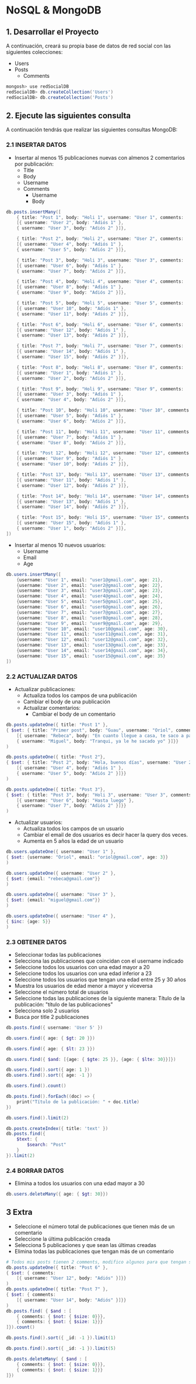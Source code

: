 # NoSQL & MongoDB

## 1. Desarrollar el Proyecto

A continuación, creará su propia base de datos de red social con las siguientes colecciones:
- Users
- Posts
    - Comments

```Powershell
mongosh> use redSocialDB
redSocialDB> db.createCollection('Users')
redSocialDB> db.createCollection('Posts')
```

## 2. Ejecute las siguientes consulta

A continuación tendrás que realizar las siguientes consultas MongoDB:

### 2.1 INSERTAR DATOS

- Insertar al menos 15 publicaciones nuevas con almenos 2 comentarios por publicación:
    - Title
    - Body
    - Username
    - Comments
        - Username
        - Body

```Powershell
db.posts.insertMany([
    { title: "Post 1", body: "Holi 1", username: "User 1", comments:
    [{ username: "User 2", body: "Adiós 1" },
    { username: "User 3", body: "Adiós 2" }]},

    { title: "Post 2", body: "Holi 2", username: "User 2", comments:
    [{ username: "User 4", body: "Adiós 1" },
    { username: "User 5", body: "Adiós 2" }]},

    { title: "Post 3", body: "Holi 3", username: "User 3", comments:
    [{ username: "User 6", body: "Adiós 1" },
    { username: "User 7", body: "Adiós 2" }]},

    { title: "Post 4", body: "Holi 4", username: "User 4", comments:
    [{ username: "User 8", body: "Adiós 1" },
    { username: "User 9", body: "Adiós 2" }]},

    { title: "Post 5", body: "Holi 5", username: "User 5", comments:
    [{ username: "User 10", body: "Adiós 1" },
    { username: "User 11", body: "Adiós 2" }]},

    { title: "Post 6", body: "Holi 6", username: "User 6", comments:
    [{ username: "User 12", body: "Adiós 1" },
    { username: "User 13", body: "Adiós 2" }]},

    { title: "Post 7", body: "Holi 7", username: "User 7", comments:
    [{ username: "User 14", body: "Adiós 1" },
    { username: "User 15", body: "Adiós 2" }]},

    { title: "Post 8", body: "Holi 8", username: "User 8", comments:
    [{ username: "User 1", body: "Adiós 1" },
    { username: "User 2", body: "Adiós 2" }]},

    { title: "Post 9", body: "Holi 9", username: "User 9", comments:
    [{ username: "User 3", body: "Adiós 1" },
    { username: "User 4", body: "Adiós 2" }]},

    { title: "Post 10", body: "Holi 10", username: "User 10", comments:
    [{ username: "User 5", body: "Adiós 1" },
    { username: "User 6", body: "Adiós 2" }]},

    { title: "Post 11", body: "Holi 11", username: "User 11", comments:
    [{ username: "User 7", body: "Adiós 1" },
    { username: "User 8", body: "Adiós 2" }]},

    { title: "Post 12", body: "Holi 12", username: "User 12", comments:
    [{ username: "User 9", body: "Adiós 1" },
    { username: "User 10", body: "Adiós 2" }]},

    { title: "Post 13", body: "Holi 13", username: "User 13", comments:
    [{ username: "User 11", body: "Adiós 1" },
    { username: "User 12", body: "Adiós 2" }]},

    { title: "Post 14", body: "Holi 14", username: "User 14", comments:
    [{ username: "User 13", body: "Adiós 1" },
    { username: "User 14", body: "Adiós 2" }]},

    { title: "Post 15", body: "Holi 15", username: "User 15", comments:
    [{ username: "User 15", body: "Adiós 1" },
    { username: "User 1", body: "Adiós 2" }]},
])
```

- Insertar al menos 10 nuevos usuarios:
    - Username
    - Email
    - Age

```Powershell
db.users.insertMany([
    {username: "User 1", email: "user1@gmail.com", age: 21},
    {username: "User 2", email: "user2@gmail.com", age: 22},
    {username: "User 3", email: "user3@gmail.com", age: 23},
    {username: "User 4", email: "user4@gmail.com", age: 24},
    {username: "User 5", email: "user5@gmail.com", age: 25},
    {username: "User 6", email: "user6@gmail.com", age: 26},
    {username: "User 7", email: "user7@gmail.com", age: 27},
    {username: "User 8", email: "user8@gmail.com", age: 28},
    {username: "User 9", email: "user9@gmail.com", age: 29},
    {username: "User 10", email: "user10@gmail.com", age: 30},
    {username: "User 11", email: "user11@gmail.com", age: 31},
    {username: "User 12", email: "user12@gmail.com", age: 32},
    {username: "User 13", email: "user13@gmail.com", age: 33},
    {username: "User 14", email: "user14@gmail.com", age: 34},
    {username: "User 15", email: "user15@gmail.com", age: 35}
])
```

### 2.2 ACTUALIZAR DATOS
 
- Actualizar publicaciones:
    - Actualiza todos los campos de una publicación
    - Cambiar el body de una publicación
    - Actualizar comentarios:
        - Cambiar el body de un comentario

```Powershell
db.posts.updateOne({ title: "Post 1" },
{ $set: { title: "Primer post", body: "Guau", username: "Oriol", comments:
    [{ username: "Rebeca", body: "En cuanto llegue a casa, te saco a pasear" },
    { username: "Miguel", body: "Tranqui, ya le he sacado yo" }]}}
)

db.posts.updateOne({ title: "Post 2"},
{ $set: { title: "Post 2", body: "Hola, buenos días", username: "User 2", comments:
    [{ username: "User 4", body: "Adiós 1" },
    { username: "User 5", body: "Adiós 2" }]}}
)

db.posts.updateOne({ title: "Post 3"},
{ $set: { title: "Post 3", body: "Holi 3", username: "User 3", comments:
    [{ username: "User 6", body: "Hasta luego" },
    { username: "User 7", body: "Adiós 2" }]}}
)
```

- Actualizar usuarios:
    - Actualiza todos los campos de un usuario
    - Cambiar el email de dos usuarios es decir hacer la query dos veces.
    - Aumenta en 5 años la edad de un usuario

```Powershell
db.users.updateOne({ username: "User 1" },
{ $set: {username: "Oriol", email: "oriol@gmail.com", age: 3}}
)

db.users.updateOne({ username: "User 2" },
{ $set: {email: "rebeca@gmail.com"}}
)

db.users.updateOne({ username: "User 3" },
{ $set: {email: "miguel@gmail.com"}}
)

db.users.updateOne({ username: "User 4" },
{ $inc: {age: 5}}
)
```

### 2.3 OBTENER DATOS

- Seleccionar todas las publicaciones
- Selecciona las publicaciones que coincidan con el username indicado
- Seleccione todos los usuarios con una edad mayor a 20
- Seleccione todos los usuarios con una edad inferior a 23
- Seleccione todos los usuarios que tengan una edad entre 25 y 30 años
- Muestra los usuarios de edad menor a mayor y viceversa
- Seleccione el número total de usuarios
- Seleccione todas las publicaciones de la siguiente manera: Título de la publicación: "título de las publicaciones"
- Selecciona solo 2 usuarios
- Busca por title 2 publicaciones

```Powershell
db.posts.find({ username: 'User 5' })

db.users.find({ age: { $gt: 20 }})

db.users.find({ age: { $lt: 23 }})

db.users.find({ $and: [{age: { $gte: 25 }}, {age: { $lte: 30}}]})

db.users.find().sort({ age: 1 })
db.users.find().sort({ age: -1 })

db.users.find().count()

db.posts.find().forEach((doc) => {
    print("Título de la publicación: " + doc.title)
})

db.users.find().limit(2)

db.posts.createIndex({ title: 'text' })
db.posts.find({
    $text: {
        $search: "Post"
    }
}).limit(2)
```

### 2.4 BORRAR DATOS

- Elimina a todos los usuarios con una edad mayor a 30

```Powershell
db.users.deleteMany({ age: { $gt: 30}})
```

## 3 Extra

- Seleccione el número total de publicaciones que tienen más de un comentario
- Seleccione la última publicación creada
- Selecciona 5 publicaciones y que sean las últimas creadas
- Elimina todas las publicaciones que tengan más de un comentario

```Powershell
# Todos mis posts tienen 2 comments, modifico algunos para que tengan solo uno
db.posts.updateOne({ title: "Post 6" },
{ $set: { comments:
    [{ username: "User 12", body: "Adiós" }]}}
)
db.posts.updateOne({ title: "Post 7" },
{ $set: { comments:
    [{ username: "User 14", body: "Adiós" }]}}
)
db.posts.find( { $and : [
    { comments: { $not: { $size: 0}}},
    { comments: { $not: { $size: 1}}}
]}).count()

db.posts.find().sort({ _id: -1 }).limit(1)

db.posts.find().sort({ _id: -1 }).limit(5)

db.posts.deleteMany( { $and : [
    { comments: { $not: { $size: 0}}},
    { comments: { $not: { $size: 1}}}
]})
```